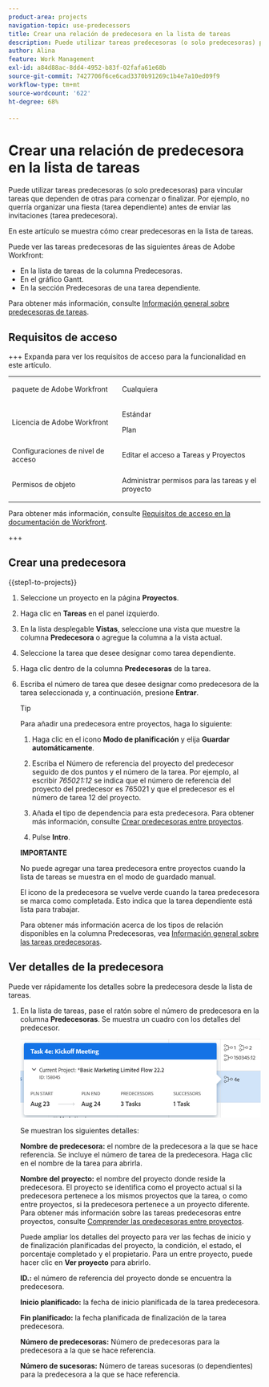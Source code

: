 ```yaml
---
product-area: projects
navigation-topic: use-predecessors
title: Crear una relación de predecesora en la lista de tareas
description: Puede utilizar tareas predecesoras (o solo predecesoras) para vincular tareas que dependen de otras para comenzar o finalizar. Por ejemplo, no querría organizar una fiesta (tarea dependiente) antes de enviar las invitaciones (tarea predecesora).
author: Alina
feature: Work Management
exl-id: a84d88ac-8dd4-4952-b83f-02fafa61e68b
source-git-commit: 7427706f6ce6cad3370b91269c1b4e7a10ed09f9
workflow-type: tm+mt
source-wordcount: '622'
ht-degree: 68%

---
```


# Crear una relación de predecesora en la lista de tareas

<!-- Audited: 5/2025 -->

Puede utilizar tareas predecesoras (o solo predecesoras) para vincular tareas que dependen de otras para comenzar o finalizar. Por ejemplo, no querría organizar una fiesta (tarea dependiente) antes de enviar las invitaciones (tarea predecesora).

En este artículo se muestra cómo crear predecesoras en la lista de tareas.

Puede ver las tareas predecesoras de las siguientes áreas de Adobe Workfront:

* En la lista de tareas de la columna Predecesoras.
* En el gráfico Gantt.
* En la sección Predecesoras de una tarea dependiente.

Para obtener más información, consulte [Información general sobre predecesoras de tareas](../../../manage-work/tasks/use-prdcssrs/predecessors-overview.md).

## Requisitos de acceso

+++ Expanda para ver los requisitos de acceso para la funcionalidad en este artículo.

<table style="table-layout:auto"> 
 <col> 
 <col> 
 <tbody> 
  <tr> 
   <td role="rowheader">paquete de Adobe Workfront</td> 
   <td> <p>Cualquiera</p> </td> 
  </tr> 
  <tr> 
   <td role="rowheader">Licencia de Adobe Workfront</td> 
   <td><p>Estándar</p> 
   <p>Plan</p> </td> 
  </tr> 
  <tr> 
   <td role="rowheader">Configuraciones de nivel de acceso</td> 
   <td> <p>Editar el acceso a Tareas y Proyectos</p> </td> 
  </tr> 
  <tr> 
   <td role="rowheader">Permisos de objeto</td> 
   <td> <p>Administrar permisos para las tareas y el proyecto</p></td> 
  </tr> 
 </tbody> 
</table>

Para obtener más información, consulte [Requisitos de acceso en la documentación de Workfront](/help/quicksilver/administration-and-setup/add-users/access-levels-and-object-permissions/access-level-requirements-in-documentation.md).

+++

<!--Old:

<table style="table-layout:auto"> 
 <col> 
 <col> 
 <tbody> 
  <tr> 
   <td role="rowheader">Adobe Workfront plan</td> 
   <td> <p>Any</p> </td> 
  </tr> 
  <tr> 
   <td role="rowheader">Adobe Workfront license</td> 
   <td> <p>Standard </p><p>Plan </p> </td> 
  </tr> 
  <tr> 
   <td role="rowheader">Access level configurations</td> 
   <td> <p>Edit access to Tasks and Projects</p> <p>Note: If you still don't have access, ask your Workfront administrator if they set additional restrictions in your access level. </p> </td> 
  </tr> 
  <tr> 
   <td role="rowheader">Object permissions</td> 
   <td> <p>Manage permissions to the tasks and the project</p> </td> 
  </tr> 
 </tbody> 
</table>-->

## Crear una predecesora

{{step1-to-projects}}

1. Seleccione un proyecto en la página **Proyectos**.
1. Haga clic en **Tareas** en el panel izquierdo.
1. En la lista desplegable **Vistas**, seleccione una vista que muestre la columna **Predecesora** o agregue la columna a la vista actual.

1. Seleccione la tarea que desee designar como tarea dependiente.
1. Haga clic dentro de la columna **Predecesoras** de la tarea.
1. Escriba el número de tarea que desee designar como predecesora de la tarea seleccionada y, a continuación, presione **Entrar**.

   >[!TIP]
   >
   >Para añadir una predecesora entre proyectos, haga lo siguiente:
   >
   >1. Haga clic en el icono **Modo de planificación** y elija **Guardar automáticamente**.
   >
   >1. Escriba el Número de referencia del proyecto del predecesor seguido de dos puntos y el número de la tarea. Por ejemplo, al escribir *765021:12* se indica que el número de referencia del proyecto del predecesor es 765021 y que el predecesor es el número de tarea 12 del proyecto.
   >
   >1. Añada el tipo de dependencia para esta predecesora. Para obtener más información, consulte [Crear predecesoras entre proyectos](/help/quicksilver/manage-work/tasks/use-prdcssrs/cross-project-predecessors.md).
   >
   >1. Pulse **Intro**.
   >
   >**IMPORTANTE**
   >
   >No puede agregar una tarea predecesora entre proyectos cuando la lista de tareas se muestra en el modo de guardado manual.

   El icono de la predecesora se vuelve verde cuando la tarea predecesora se marca como completada. Esto indica que la tarea dependiente está lista para trabajar.

   Para obtener más información acerca de los tipos de relación disponibles en la columna Predecesoras, vea [Información general sobre las tareas predecesoras](../../../manage-work/tasks/use-prdcssrs/predecessors-overview.md).

## Ver detalles de la predecesora

Puede ver rápidamente los detalles sobre la predecesora desde la lista de tareas.

1. En la lista de tareas, pase el ratón sobre el número de predecesora en la columna **Predecesoras**. Se muestra un cuadro con los detalles del predecesor.

   ![Detalles de la predecesora](assets/predecessor-details-in-task-list.png)

   Se muestran los siguientes detalles:

   **Nombre de predecesora:** el nombre de la predecesora a la que se hace referencia. Se incluye el número de tarea de la predecesora. Haga clic en el nombre de la tarea para abrirla.

   **Nombre del proyecto:** el nombre del proyecto donde reside la predecesora. El proyecto se identifica como el proyecto actual si la predecesora pertenece a los mismos proyectos que la tarea, o como entre proyectos, si la predecesora pertenece a un proyecto diferente. Para obtener más información sobre las tareas predecesoras entre proyectos, consulte [Comprender las predecesoras entre proyectos](../../tasks/use-prdcssrs/cross-project-predecessors.md).

   Puede ampliar los detalles del proyecto para ver las fechas de inicio y de finalización planificadas del proyecto, la condición, el estado, el porcentaje completado y el propietario. Para un entre proyecto, puede hacer clic en **Ver proyecto** para abrirlo.

   **ID.:** el número de referencia del proyecto donde se encuentra la predecesora.

   **Inicio planificado:** la fecha de inicio planificada de la tarea predecesora.

   **Fin planificado:** la fecha planificada de finalización de la tarea predecesora.

   **Número de predecesoras:** Número de predecesoras para la predecesora a la que se hace referencia.

   **Número de sucesoras:** Número de tareas sucesoras (o dependientes) para la predecesora a la que se hace referencia.
